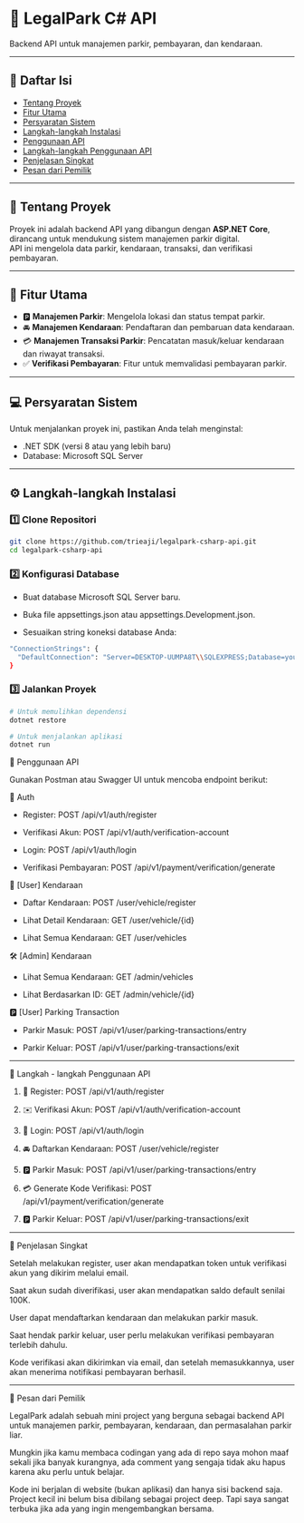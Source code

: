 # 🚗 LegalPark C# API  

Backend API untuk manajemen parkir, pembayaran, dan kendaraan.  

---

## 📑 Daftar Isi
- [Tentang Proyek](#-tentang-proyek)
- [Fitur Utama](#-fitur-utama)
- [Persyaratan Sistem](#-persyaratan-sistem)
- [Langkah-langkah Instalasi](#-langkah-langkah-instalasi)
- [Penggunaan API](#-penggunaan-api)
- [Langkah-langkah Penggunaan API](#-langkah--langkah-penggunaan-api)
- [Penjelasan Singkat](#-penjelasan-singkat)
- [Pesan dari Pemilik](#-pesan-dari-pemilik)

---

## 📖 Tentang Proyek  
Proyek ini adalah backend API yang dibangun dengan **ASP.NET Core**, dirancang untuk mendukung sistem manajemen parkir digital.  
API ini mengelola data parkir, kendaraan, transaksi, dan verifikasi pembayaran.  

---

## 🌟 Fitur Utama  
- 🅿️ **Manajemen Parkir**: Mengelola lokasi dan status tempat parkir.  
- 🚘 **Manajemen Kendaraan**: Pendaftaran dan pembaruan data kendaraan.  
- 💳 **Manajemen Transaksi Parkir**: Pencatatan masuk/keluar kendaraan dan riwayat transaksi.  
- ✅ **Verifikasi Pembayaran**: Fitur untuk memvalidasi pembayaran parkir.  

---

## 💻 Persyaratan Sistem  
Untuk menjalankan proyek ini, pastikan Anda telah menginstal:
- .NET SDK (versi 8 atau yang lebih baru)
- Database: Microsoft SQL Server  

---

## ⚙️ Langkah-langkah Instalasi  

### 1️⃣ Clone Repositori  
```bash
git clone https://github.com/trieaji/legalpark-csharp-api.git
cd legalpark-csharp-api
```

### 2️⃣ Konfigurasi Database

- Buat database Microsoft SQL Server baru.

- Buka file appsettings.json atau appsettings.Development.json.

- Sesuaikan string koneksi database Anda:
  
```bash
"ConnectionStrings": {
  "DefaultConnection": "Server=DESKTOP-UUMPA8T\\SQLEXPRESS;Database=yourdb;User ID=yourid;Password=yourpassword;TrustServerCertificate=True;"
}
```

### 3️⃣ Jalankan Proyek
```bash
# Untuk memulihkan dependensi
dotnet restore

# Untuk menjalankan aplikasi
dotnet run
```

🔌 Penggunaan API

Gunakan Postman atau Swagger UI untuk mencoba endpoint berikut:

🔑 Auth

- Register: POST /api/v1/auth/register

- Verifikasi Akun: POST /api/v1/auth/verification-account

- Login: POST /api/v1/auth/login

- Verifikasi Pembayaran: POST /api/v1/payment/verification/generate

🚗 [User] Kendaraan

- Daftar Kendaraan: POST /user/vehicle/register

- Lihat Detail Kendaraan: GET /user/vehicle/{id}

- Lihat Semua Kendaraan: GET /user/vehicles

🛠️ [Admin] Kendaraan

- Lihat Semua Kendaraan: GET /admin/vehicles

- Lihat Berdasarkan ID: GET /admin/vehicle/{id}

🅿️ [User] Parking Transaction

- Parkir Masuk: POST /api/v1/user/parking-transactions/entry

- Parkir Keluar: POST /api/v1/user/parking-transactions/exit

---

📝 Langkah - langkah Penggunaan API

1. 🔑 Register: POST /api/v1/auth/register

2. ✉️ Verifikasi Akun: POST /api/v1/auth/verification-account

3. 🔑 Login: POST /api/v1/auth/login

4. 🚘 Daftarkan Kendaraan: POST /user/vehicle/register

5. 🅿️ Parkir Masuk: POST /api/v1/user/parking-transactions/entry

6. 💳 Generate Kode Verifikasi: POST /api/v1/payment/verification/generate

7. 🅿️ Parkir Keluar: POST /api/v1/user/parking-transactions/exit

---

📜 Penjelasan Singkat

Setelah melakukan register, user akan mendapatkan token untuk verifikasi akun yang dikirim melalui email.

Saat akun sudah diverifikasi, user akan mendapatkan saldo default senilai 100K.

User dapat mendaftarkan kendaraan dan melakukan parkir masuk.

Saat hendak parkir keluar, user perlu melakukan verifikasi pembayaran terlebih dahulu.

Kode verifikasi akan dikirimkan via email, dan setelah memasukkannya, user akan menerima notifikasi pembayaran berhasil.

---

🙋 Pesan dari Pemilik

LegalPark adalah sebuah mini project yang berguna sebagai backend API untuk manajemen parkir, pembayaran, kendaraan, dan permasalahan parkir liar.

Mungkin jika kamu membaca codingan yang ada di repo saya mohon maaf sekali jika banyak kurangnya, ada comment yang sengaja tidak aku hapus karena aku perlu untuk belajar.

Kode ini berjalan di website (bukan aplikasi) dan hanya sisi backend saja.
Project kecil ini belum bisa dibilang sebagai project deep. Tapi saya sangat terbuka jika ada yang ingin mengembangkan bersama.
